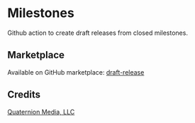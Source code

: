 # Milestones

Github action to create draft releases from closed milestones.

## Marketplace
Available on GitHub marketplace: [draft-release](https://github.com/marketplace/actions/draft-release)

## Credits

[Quaternion Media, LLC](https://quaternion.media)
